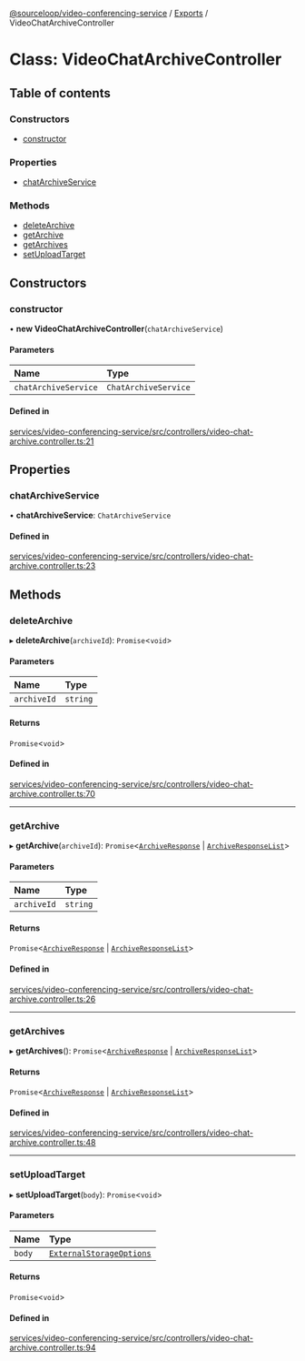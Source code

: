 [@sourceloop/video-conferencing-service](../README.md) / [Exports](../modules.md) / VideoChatArchiveController

# Class: VideoChatArchiveController

## Table of contents

### Constructors

- [constructor](VideoChatArchiveController.md#constructor)

### Properties

- [chatArchiveService](VideoChatArchiveController.md#chatarchiveservice)

### Methods

- [deleteArchive](VideoChatArchiveController.md#deletearchive)
- [getArchive](VideoChatArchiveController.md#getarchive)
- [getArchives](VideoChatArchiveController.md#getarchives)
- [setUploadTarget](VideoChatArchiveController.md#setuploadtarget)

## Constructors

### constructor

• **new VideoChatArchiveController**(`chatArchiveService`)

#### Parameters

| Name | Type |
| :------ | :------ |
| `chatArchiveService` | `ChatArchiveService` |

#### Defined in

[services/video-conferencing-service/src/controllers/video-chat-archive.controller.ts:21](https://github.com/codeweb05/repo1/blob/ea19add/services/video-conferencing-service/src/controllers/video-chat-archive.controller.ts#L21)

## Properties

### chatArchiveService

• **chatArchiveService**: `ChatArchiveService`

#### Defined in

[services/video-conferencing-service/src/controllers/video-chat-archive.controller.ts:23](https://github.com/codeweb05/repo1/blob/ea19add/services/video-conferencing-service/src/controllers/video-chat-archive.controller.ts#L23)

## Methods

### deleteArchive

▸ **deleteArchive**(`archiveId`): `Promise`<`void`\>

#### Parameters

| Name | Type |
| :------ | :------ |
| `archiveId` | `string` |

#### Returns

`Promise`<`void`\>

#### Defined in

[services/video-conferencing-service/src/controllers/video-chat-archive.controller.ts:70](https://github.com/codeweb05/repo1/blob/ea19add/services/video-conferencing-service/src/controllers/video-chat-archive.controller.ts#L70)

___

### getArchive

▸ **getArchive**(`archiveId`): `Promise`<[`ArchiveResponse`](../interfaces/ArchiveResponse.md) \| [`ArchiveResponseList`](../interfaces/ArchiveResponseList.md)\>

#### Parameters

| Name | Type |
| :------ | :------ |
| `archiveId` | `string` |

#### Returns

`Promise`<[`ArchiveResponse`](../interfaces/ArchiveResponse.md) \| [`ArchiveResponseList`](../interfaces/ArchiveResponseList.md)\>

#### Defined in

[services/video-conferencing-service/src/controllers/video-chat-archive.controller.ts:26](https://github.com/codeweb05/repo1/blob/ea19add/services/video-conferencing-service/src/controllers/video-chat-archive.controller.ts#L26)

___

### getArchives

▸ **getArchives**(): `Promise`<[`ArchiveResponse`](../interfaces/ArchiveResponse.md) \| [`ArchiveResponseList`](../interfaces/ArchiveResponseList.md)\>

#### Returns

`Promise`<[`ArchiveResponse`](../interfaces/ArchiveResponse.md) \| [`ArchiveResponseList`](../interfaces/ArchiveResponseList.md)\>

#### Defined in

[services/video-conferencing-service/src/controllers/video-chat-archive.controller.ts:48](https://github.com/codeweb05/repo1/blob/ea19add/services/video-conferencing-service/src/controllers/video-chat-archive.controller.ts#L48)

___

### setUploadTarget

▸ **setUploadTarget**(`body`): `Promise`<`void`\>

#### Parameters

| Name | Type |
| :------ | :------ |
| `body` | [`ExternalStorageOptions`](../interfaces/ExternalStorageOptions.md) |

#### Returns

`Promise`<`void`\>

#### Defined in

[services/video-conferencing-service/src/controllers/video-chat-archive.controller.ts:94](https://github.com/codeweb05/repo1/blob/ea19add/services/video-conferencing-service/src/controllers/video-chat-archive.controller.ts#L94)
